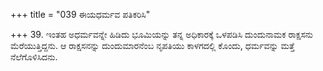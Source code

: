 +++
title = "039 ಈಯಧರ್ಮವ ಪತಿಕರಿಸಿ"

+++
39. ಇಂತಹ ಅಧರ್ಮವನ್ನೇ ಹಿಡಿದು ಭೂಮಿಯನ್ನು ತನ್ನ ಅಧಿಕಾರಕ್ಕೆ ಒಳಪಡಿಸಿ ದುಂದುನಾಮಕ ರಾಕ್ಷಸನು ಮೆರೆಯುತ್ತಿದ್ದನು. ಆ ರಾಕ್ಷಸನನ್ನು ದುಂದುಮಾರನೆಂಬ ನೃಪತಿಯು ಕಾಳಗದಲ್ಲಿ ಕೊಂದು, ಧರ್ಮವನ್ನು ಮತ್ತೆ ನೆಲೆಗೊಳಿಸಿದನು.